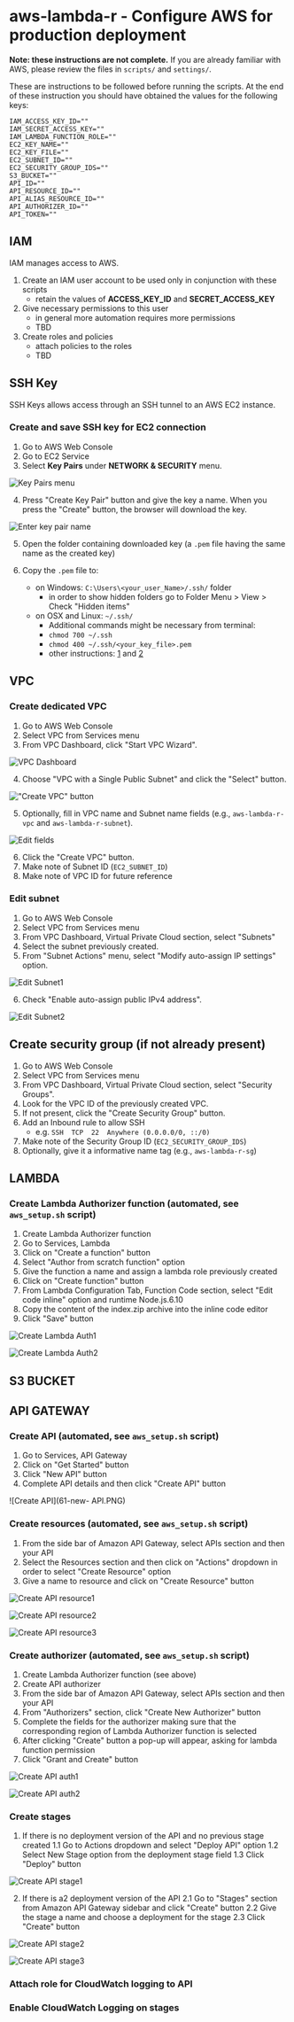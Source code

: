 # aws-lambda-r - Configure AWS for production deployment

**Note: these instructions are not complete.** If you are already familiar with AWS,
please review the files in `scripts/` and `settings/`.

These are instructions to be followed before running the scripts. At the end of 
these instruction you should have obtained the values for the following keys:

```
IAM_ACCESS_KEY_ID=""
IAM_SECRET_ACCESS_KEY=""
IAM_LAMBDA_FUNCTION_ROLE=""
EC2_KEY_NAME=""
EC2_KEY_FILE=""
EC2_SUBNET_ID=""
EC2_SECURITY_GROUP_IDS=""
S3_BUCKET=""
API_ID=""
API_RESOURCE_ID=""
API_ALIAS_RESOURCE_ID=""
API_AUTHORIZER_ID=""
API_TOKEN=""
```




## IAM 

IAM manages access to AWS.

1. Create an IAM user account to be used only in conjunction with these scripts
    + retain the values of **ACCESS_KEY_ID** and **SECRET_ACCESS_KEY**
2. Give necessary permissions to this user
    + in general more automation requires more permissions
    + TBD
3. Create roles and policies 
    + attach policies to the roles
    + TBD


## SSH Key

SSH Keys allows access through an SSH tunnel to an AWS EC2 instance.

### Create and save SSH key for EC2 connection

1. Go to AWS Web Console
2. Go to EC2 Service
3. Select **Key Pairs** under **NETWORK & SECURITY** menu. 

![Key Pairs menu](21-ssh-key-pairs-menu.png)

4. Press "Create Key Pair" button and give the key a name. When you press the 
"Create" button, the browser will download the key.

![Enter key pair name](22-ssh-enter-key-pair-name.png)

5. Open the folder containing downloaded key (a `.pem` file having the same name as the created key)

6. Copy the `.pem` file to:
    - on Windows: `C:\Users\<your_user_Name>/.ssh/` folder 
        + in order to show hidden folders go to Folder Menu > View > Check "Hidden items"
    - on OSX and Linux: `~/.ssh/` 
        + Additional commands might be necessary from terminal:
        + `chmod 700 ~/.ssh`
        + `chmod 400 ~/.ssh/<your_key_file>.pem`
        + other instructions: [1](https://unix.stackexchange.com/a/115860) and 
        [2](http://docs.aws.amazon.com/AWSEC2/latest/UserGuide/AccessingInstancesLinux.html)


## VPC

### Create dedicated VPC 

1. Go to AWS Web Console
2. Select VPC from Services menu
3. From VPC Dashboard, click "Start VPC Wizard".

![VPC Dashboard](31-create-vpc.PNG)

4. Choose "VPC with a Single Public Subnet" and click the "Select" button.

!["Create VPC" button](32-create-vpc.PNG)

5. Optionally, fill in VPC name and Subnet name fields (e.g., `aws-lambda-r-vpc` and `aws-lambda-r-subnet`).

![Edit fields](33-create-vpc.jpg)

6. Click the "Create VPC" button.
7. Make note of Subnet ID (`EC2_SUBNET_ID`)
8. Make note of VPC ID for future reference


### Edit subnet

1. Go to AWS Web Console
2. Select VPC from Services menu
3. From VPC Dashboard, Virtual Private Cloud section, select "Subnets"
4. Select the subnet previously created.
5. From "Subnet Actions" menu, select "Modify auto-assign IP settings" option.

![Edit Subnet1](34-edit-subnet.PNG)

6. Check "Enable auto-assign public IPv4 address".

![Edit Subnet2](35-edit-subnet.PNG)


## Create security group (if not already present)

1. Go to AWS Web Console
2. Select VPC from Services menu
3. From VPC Dashboard, Virtual Private Cloud section, select "Security Groups".
4. Look for the VPC ID of the previously created VPC.
5. If not present, click the "Create Security Group" button.
6. Add an Inbound rule to allow SSH
    + e.g. `SSH  TCP  22  Anywhere (0.0.0.0/0, ::/0)`
7. Make note of the Security Group ID (`EC2_SECURITY_GROUP_IDS`)
8. Optionally, give it a informative name tag (e.g., `aws-lambda-r-sg`)


## LAMBDA

### Create Lambda Authorizer function (automated, see `aws_setup.sh` script)

1. Create Lambda Authorizer function
2. Go to Services, Lambda
3. Click on "Create a function" button
5. Select "Author from scratch function" option
6. Give the function a name and assign a lambda role previously created
7. Click on "Create function" button
8. From Lambda Configuration Tab, Function Code section, select "Edit code inline"
option and runtime Node.js.6.10
9. Copy the content of the index.zip archive into the inline code editor
10. Click "Save" button

![Create Lambda Auth1](41-create-lambda-auth.PNG)

![Create Lambda Auth2](42-create-lambda-auth.PNG)


##  S3 BUCKET

## API GATEWAY

### Create API (automated, see `aws_setup.sh` script)

1. Go to Services, API Gateway
2. Click on "Get Started" button
3. Click "New API" button
4. Complete API details and then click "Create API" button

![Create API](61-new- API.PNG)

### Create resources (automated, see `aws_setup.sh` script)

1. From the side bar of Amazon API Gateway, select APIs section and then your API
2. Select the Resources section and then click on "Actions" dropdown in order to select "Create Resource" option
3. Give a name to resource and click on "Create Resource" button

![Create API resource1](62-create-API-resource.PNG)

![Create API resource2](63-create-API-resource.PNG)

![Create API resource3](64-create-API-resource.PNG)

### Create authorizer (automated, see `aws_setup.sh` script)

1. Create Lambda Authorizer function (see above)
2. Create API authorizer
3. From the side bar of Amazon API Gateway, select APIs section and then your API
4. From "Authorizers" section, click "Create New Authorizer" button
5. Complete the fields for the authorizer making sure that the corresponding region of 
Lambda Authorizer function is selected
6. After clicking "Create" button a pop-up will appear, asking for lambda function permission
7. Click "Grant and Create" button

![Create API auth1](68-create-API-auth.PNG)

![Create API auth2](69-create-API-auth.PNG)

### Create stages  

1. If there is no deployment version of the API and no previous stage created 
1.1 Go to Actions dropdown and select "Deploy API" option
1.2 Select New Stage option from the deployment stage field
1.3 Click "Deploy" button

![Create API stage1](65-create_API-stage.PNG)

2. If there is a2 deployment version of the API
2.1 Go to "Stages" section from Amazon API Gateway sidebar and click "Create" button
2.2 Give the stage a name and choose a deployment for the stage
2.3 Click "Create" button

![Create API stage2](66-create-API-stage.PNG)

![Create API stage3](67-create-API-stage.PNG)

### Attach role for CloudWatch logging to API
### Enable CloudWatch Logging on stages
